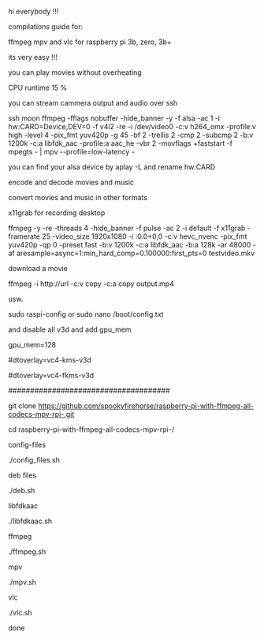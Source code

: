 hi everybody !!!

compilations guide for:

ffmpeg mpv and vlc for raspberry pi 3b, zero, 3b+

its very easy !!!

you can play movies without overheating

CPU runtime 15 %

you can stream cammera output and audio over ssh

ssh moon ffmpeg -fflags nobuffer  -hide_banner -y   -f alsa  -ac 1 -i hw:CARD=Device,DEV=0      -f v4l2  -re -i /dev/video0    -c:v h264_omx -profile:v high  -level 4  -pix_fmt yuv420p -g 45 -bf 2 -trellis 2 -cmp 2 -subcmp 2  -b:v 1200k  -c:a libfdk_aac  -profile:a aac_he -vbr 2 -movflags +faststart    -f  mpegts  - | mpv --profile=low-latency   -

you can find your alsa device by  aplay -L  and rename hw:CARD

encode and decode movies and music

convert movies and music in other formats

x11grab for recording desktop

ffmpeg -y -re -threads 4 -hide_banner -f pulse -ac 2 -i default -f x11grab -framerate 25 -video_size 1920x1080 -i :0.0+0,0 -c:v hevc_nvenc  -pix_fmt yuv420p -qp 0 -preset fast -b:v 1200k -c:a libfdk_aac -b:a 128k  -ar 48000  -af aresample=async=1:min_hard_comp=0.100000:first_pts=0  testvideo.mkv

download a movie 

ffmpeg -i http://url -c:v copy -c:a copy output.mp4

usw.


sudo raspi-config
or
sudo nano /boot/config.txt

and disable all v3d
and add gpu_mem

gpu_mem=128

#dtoverlay=vc4-kms-v3d

#dtoverlay=vc4-fkms-v3d

#####################################


git clone https://github.com/spookyfirehorse/raspberry-pi-with-ffmpeg-all-codecs-mpv-rpi-.git

cd raspberry-pi-with-ffmpeg-all-codecs-mpv-rpi-/

config-files

./config_files.sh

deb files

./deb.sh

libfdkaac

./libfdkaac.sh

ffmpeg

./ffmpeg.sh

mpv

./mpv.sh


vlc

./vlc.sh


done

